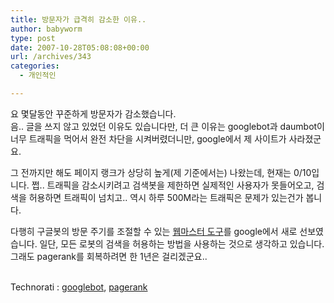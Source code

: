 ```yaml
---
title: 방문자가 급격히 감소한 이유..
author: babyworm
type: post
date: 2007-10-28T05:08:08+00:00
url: /archives/343
categories:
  - 개인적인

---
```

요 몇달동안 꾸준하게 방문자가 감소했습니다.  
음.. 글을 쓰지 않고 있었던 이유도 있습니다만, 더 큰 이유는 googlebot과 daumbot이 너무 트래픽을 먹어서 완전 차단을 시켜버렸더니만, google에서 제 사이트가 사라졌군요.

그 전까지만 해도 페이지 랭크가 상당히 높게(제 기준에서는) 나왔는데, 현재는 0/10입니다. 쩝.. 트래픽을 감소시키려고 검색봇을 제한하면 실제적인 사용자가 못들어오고, 검색을 허용하면 트래픽이 넘치고.. 역시 하루 500M라는 트래픽은 문제가 있는건가 봅니다.

다행히 구글봇의 방문 주기를 조절할 수 있는 [웹마스터 도구][1]를 google에서 새로 선보였습니다. 일단, 모든 로봇의 검색을 허용하는 방법을 사용하는 것으로 생각하고 있습니다. 그래도 pagerank를 회복하려면 한 1년은 걸리겠군요..

<p class="zoundry_bw_tags">
  <!-- Tag links generated by Zoundry Blog Writer. Do not manually edit. http://www.zoundry.com -->
  
  <br /> <span class="ztags"><span class="ztagspace">Technorati</span> : <a href="http://technorati.com/tag/googlebot" class="ztag" rel="tag">googlebot</a>, <a href="http://technorati.com/tag/pagerank" class="ztag" rel="tag">pagerank</a></span>
</p>

 [1]: http://www.google.com/webmasters/tools